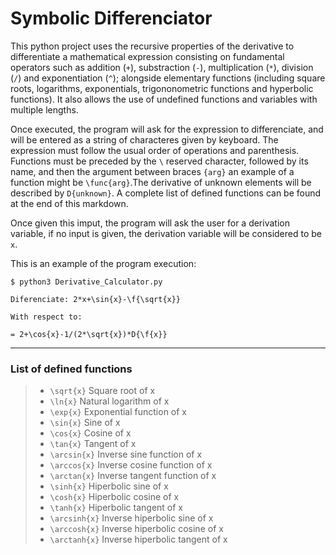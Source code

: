 # Symbolic Differenciator
This python project uses the recursive properties of the derivative to differentiate a mathematical expression consisting on fundamental operators such as addition (`+`), substraction (`-`), multiplication (`*`), division (`/`) and exponentiation (`^`); alongside elementary functions (including square roots, logarithms, exponentials, trigononometric functions and hyperbolic functions). It also allows the use of undefined functions and variables with multiple lengths. 

Once executed, the program will ask for the expression to differenciate, and will be entered as a string of characteres given by keyboard. The expression must follow the usual order of operations and parenthesis. Functions must be preceded by the `\` reserved character, followed by its name, and then the argument between braces `{arg}` an example of a function might be `\func{arg}`.The derivative of unknown elements will be described by `D{unknown}`. A complete list of defined functions can be found at the end of this markdown.

Once given this imput, the program will ask the user for a derivation variable, if no input is given, the derivation variable will be considered to be `x`.

This is an example of the program execution:

`$ python3 Derivative_Calculator.py`

`Diferenciate: 2*x+\sin{x}-\f{\sqrt{x}}`

 `With respect to:`

`= 2+\cos{x}-1/(2*\sqrt{x})*D{\f{x}}`

---

### List of defined functions
> - `\sqrt{x}`     Square root of x
> - `\ln{x}`      Natural logarithm of x
> - `\exp{x}`      Exponential function of x
> - `\sin{x}`      Sine of x
> - `\cos{x}`      Cosine of x
> - `\tan{x}`      Tangent of x
> - `\arcsin{x}`   Inverse sine function of x
> - `\arccos{x}`   Inverse cosine function of x
> - `\arctan{x}`   Inverse tangent function of x
> - `\sinh{x}`     Hiperbolic sine of x
> - `\cosh{x}`     Hiperbolic cosine of x
> - `\tanh{x}`     Hiperbolic tangent of x
> - `\arcsinh{x}`  Inverse hiperbolic sine of x
> - `\arccosh{x}`  Inverse hiperbolic cosine of x
> - `\arctanh{x}`  Inverse hiperbolic tangent of x
